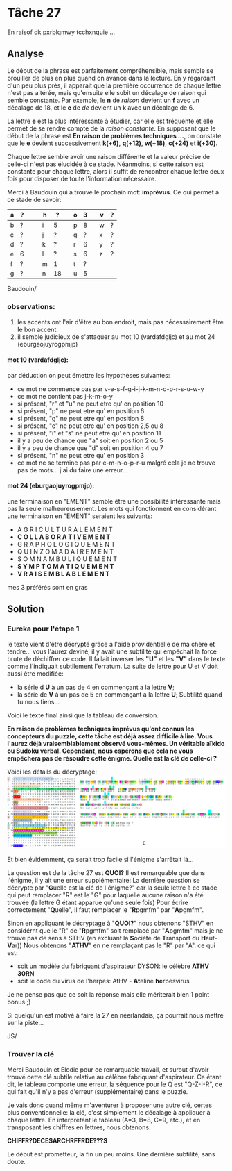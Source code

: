 # Tâche 27

En raisof dk pxrblqmwy tcchxnquie ...

## Analyse

Le début de la phrase est parfaitement compréhensible, mais semble se brouiller de plus en plus quand on avance dans la lecture. En y regardant d'un peu plus près, il apparait que la première occurrence de chaque lettre n'est pas altérée, mais qu'ensuite elle subit un décalage de raison qui semble constante. Par exemple, le **n** de *raison* devient un **f** avec un décalage de 18, et le **e** de *de* devient un **k** avec un décalage de 6.

La lettre **e** est la plus intéressante à étudier, car elle est fréquente et elle permet de se rendre compte de la *raison constante*. En supposant que le début de la phrase est **En raison de problèmes techniques ...**, on constate que le **e** devient successivement **k(+6)**, **q(+12)**, **w(+18)**, **c(+24)** et **i(+30)**.

Chaque lettre semble avoir une raison différente et la valeur précise de celle-ci n'est pas élucidée à ce stade. Néanmoins, si cette raison est constante pour chaque lettre, alors il suffit de rencontrer chaque lettre deux fois pour disposer de toute l'information nécessaire.

Merci à Baudouin qui a trouvé le prochain mot: **imprévus**. Ce qui permet à ce stade de savoir:

| a | ? | | | h | ? | | o | 3 | | v | ? |
| --- | --- | --- | --- | --- | --- | --- | --- | --- | --- | --- | --- |
| b | ? | | | i | 5 | | p | 8 | | w | ? |
| c | ? | | | j | ? | | q | ? | | x | ? |
| d | ? | | | k | ? | | r | 6 | | y | ? |
| e | 6 | | | l | ? | | s | 6 | | z | ? |
| f | ? | | | m | 1 | | t | ? | |   |   |
| g | ? | | | n | 18| | u | 5 | |   |   |


Baudouin/
### observations: 
1. les accents ont l'air d'être au bon endroit, mais pas nécessairement être le bon accent.
2. il semble judicieux de s'attaquer au mot 10 (vardafdgljc) et au mot 24 (eburgaojuyrogpmjp)

#### mot 10 (vardafdgljc):
par déduction on peut émettre les hypothèses suivantes:
* ce mot ne commence pas par v-e-s-f-g-i-j-k-m-n-o-p-r-s-u-w-y
* ce mot ne contient pas j-k-m-o-y
* si présent, "r" et "u" ne peut etre qu' en position 10
* si présent, "p" ne peut etre qu' en position 6
* si présent, "g" ne peut etre qu' en position 8
* si présent, "e" ne peut etre qu' en position 2,5 ou 8
* si présent, "i" et "s" ne peut etre qu' en position 11
* il y a peu de chance que "a" soit en position 2 ou 5
* il y a peu de chance que "d" soit en position 4 ou 7
* si présent, "n" ne peut etre qu' en position 3	
* ce mot ne se termine pas par e-m-n-o-p-r-u
malgré cela je ne trouve pas de mots... j'ai du faire une erreur...
    
#### mot 24 (eburgaojuyrogpmjp):

une terminaison en "EMENT" semble être une possibilité intéressante mais pas la seule malheureusement. Les mots qui fonctionnent en considérant une terminaison en "EMENT" seraient les suivants:

* A	G	R	I	C	U	L	T	U	R	A	L	E	M	E	N	T
* **C	O	L	L	A	B	O	R	A	T	I	V	E	M	E	N	T**
* G	R	A	P	H	O	L	O	G	I	Q	U	E	M	E	N	T
* Q	U	I	N	Z	O	M	A	D	A	I	R	E	M	E	N	T
* S	O	M	N	A	M	B	U	L	I	Q	U	E	M	E	N	T
* **S	Y	M	P	T	O	M	A	T	I	Q	U	E	M	E	N	T**
* **V	R	A	I	S	E	M	B	L	A	B	L	E	M	E	N	T**
      
mes 3 préférés sont en gras


## Solution

### Eureka pour l'étape 1

le texte vient d'être décrypté grâce a l'aide providentielle de ma chère et tendre...
vous l'aurez deviné, il y avait une subtilité qui empêchait la force brute de déchiffrer ce code. Il fallait inverser les **"U"** et les **"V"** dans le texte comme l'indiquait subtilement l'erratum. La suite de lettre pour U et V doit aussi être modifiée: 
* la série d **U** à un pas de 4 en commençant a la lettre **V**; 
* la série de **V** à un pas de 5 en commençant a la lettre **U**;
Subtilité quand tu nous tiens...


Voici le texte final ainsi que la tableau de conversion.

**En raison de problèmes techniques imprévus qu'ont connus les concepteurs du puzzle, cette tâche est déjà assez difficile à lire. Vous l'aurez déjà vraisemblablement observé vous-mêmes.
Un véritable aïkido ou Sudoku verbal. Cependant, nous espérons que cela ne vous empêchera pas de résoudre cette énigme. Quelle est la clé de celle-ci ?**

Voici les détails du décryptage:
![decryptage](27.png)

Et bien évidemment, ça serait trop facile si l'énigme s'arrêtait là...

La question est de la tâche 27 est **QUOI?**
Il est remarquable que dans l'énigme, il y ait une erreur supplémentaire: 
La dernière question se décrypte par "**G**uelle est la clé de l'énigme?" car la seule lettre à ce stade qui peut remplacer "R" est le "G" pour laquelle aucune raison n'a été trouvée (la lettre G étant apparue qu'une seule fois)
Pour écrire correctement "**Q**uelle", il faut remplacer le "**R**pgmfm" par "**A**pgmfm".

Sinon en appliquant le décryptage à "**QUOI?**" nous obtenons "STHV" en considérnt que le "R" de "**R**pgmfm" soit remplacé par "**A**pgmfm" mais je ne trouve pas de sens à STHV (en excluant la **S**ociété de **T**ransport du **H**aut-**V**ar))
Nous obtenons "**ATHV**" en ne remplaçant pas le "R" par "A". ce qui est:
* soit un modèle du fabriquant d'aspirateur DYSON: le célèbre **ATHV 30RN**
* soit le code du virus de l'herpes: AtHV - **At**eline **he**rpesvirus

Je ne pense pas que ce soit la réponse mais elle mériterait bien 1 point bonus ;)

Si quelqu'un est motivé à faire la 27 en néerlandais, ça pourrait nous mettre sur la piste...


JS/
### Trouver la clé

Merci Baudouin et Elodie pour ce remarquable travail, et surout d'avoir trouvé cette clé subtile relative au célèbre fabriquant d'aspirateur. Ce étant dit, le tableau comporte une erreur, la séquence pour le Q est "Q-Z-I-R", ce qui fait qu'il n'y a pas d'erreur (supplémentaire) dans le puzzle.

Je vais donc quand même m'aventurer à proposer une autre clé, certes plus conventionnelle: la clé, c'est simplement le décalage à appliquer à chaque lettre. En interprétant le tableau (A=3, B=8, C=9, etc.), et en transposant les chiffres en lettres, nous obtenons:

**CHIFFR?DECESARCHRFFRDE???S**

Le début est prometteur, la fin un peu moins. Une dernière subtilité, sans doute.
